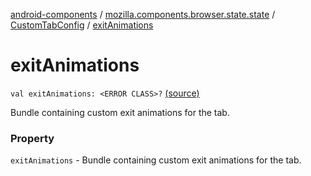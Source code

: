 [android-components](../../index.md) / [mozilla.components.browser.state.state](../index.md) / [CustomTabConfig](index.md) / [exitAnimations](./exit-animations.md)

# exitAnimations

`val exitAnimations: <ERROR CLASS>?` [(source)](https://github.com/mozilla-mobile/android-components/blob/master/components/browser/state/src/main/java/mozilla/components/browser/state/state/CustomTabConfig.kt#L40)

Bundle containing custom exit animations for the tab.

### Property

`exitAnimations` - Bundle containing custom exit animations for the tab.